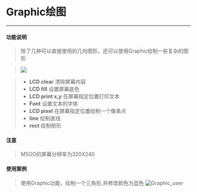 # Graphic绘图
__________________________
#### 功能说明
>除了几种可以直接使用的几何图形，还可以使用Graphic绘制一些复杂的图形

><img src="/image/Display/Graphic_Block.jpg"/>

>* __LCD clear__
清除屏幕内容
>* __LCD fill__
设置屏幕底色
>* __LCD print x,y__
在屏幕指定位置打印文本
>* __Font__
设置文本的字体
>* __LCD pixel__
在屏幕指定位置绘制一个像素点
>* __line__
绘制直线
>* __rect__
绘制矩形

#### 注意
>M5GO的屏幕分辨率为320X240


#### 使用案例
>使用Graphic功能，绘制一个三角形,并修改颜色为蓝色
![Graphic_user](/image/Display/Graphic_user.gif)